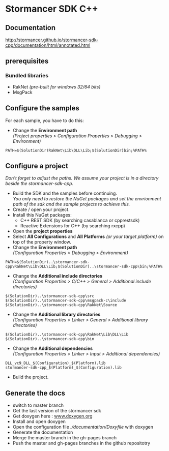 # Stormancer SDK C++

## Documentation

http://stormancer.github.io/stormancer-sdk-cpp/documentation/html/annotated.html

## prerequisites

### Bundled libraries
- RakNet *(pre-built for windows 32/64 bits)*  
- MsgPack  

## Configure the samples
For each sample, you have to do this:  
- Change the **Environment path**  
*(Project properties > Configuration Properties > Debugging > Environment)*  
```
PATH=$(SolutionDir)RakNet\Lib\DLL\Lib;$(SolutionDir)bin;%PATH%
```

## Configure a project  
*Don't forget to adjust the paths. We assume your project is in a directory beside the stormancer-sdk-cpp.*  
- Build the SDK and the samples before continuing.  
*You only need to restore the NuGet packages and set the envrionment path of the sdk and the sample projects to achieve this.*  
- Create / open your project.  
- Install this NuGet packages:  
    - C++ REST SDK (by searching casablanca or cpprestsdk)  
    - Reactive Extensions for C++ (by searching rxcpp)  
- Open the **project properties**  
- Select **All Configurations** and **All Platforms** *(or your target platform)* on top of the property window.  
- Change the **Environment path**  
*(Configuration Properties > Debugging > Environment)*  
```
PATH=$(SolutionDir)..\stormancer-sdk-cpp\RakNet\Lib\DLL\Lib;$(SolutionDir)..\stormancer-sdk-cpp\bin;%PATH%
```
- Change the **Additional include directories**  
*(Configuration Properties > C/C++ > General > Additional include directories)*  
```
$(SolutionDir)..\stormancer-sdk-cpp\src
$(SolutionDir)..\stormancer-sdk-cpp\msgpack-c\include
$(SolutionDir)..\stormancer-sdk-cpp\RakNet\Source
```
- Change the **Additional library directories**  
*(Configuration Properties > Linker > General > Additional library directories)*  
```
$(SolutionDir)..\stormancer-sdk-cpp\RakNet\Lib\DLL\Lib
$(SolutionDir)..\stormancer-sdk-cpp\bin
```
- Change the **Additional dependencies**  
*(Configuration Properties > Linker > Input > Additional dependencies)*  
```
DLL_vc9_DLL_$(Configuration)_$(Platform).lib
stormancer-sdk-cpp_$(Platform)_$(Configuration).lib
```
- Build the project.  

## Generate the docs

- switch to master branch  
- Get the last version of the stormancer sdk  
- Get doxygen here : www.doxygen.org  
- Install and open doxygen  
- Open the configuration file *./documentation/Doxyfile* with doxygen  
- Generate the documentation  
- Merge the master branch in the gh-pages branch  
- Push the master and gh-pages branches in the github repositotry  
